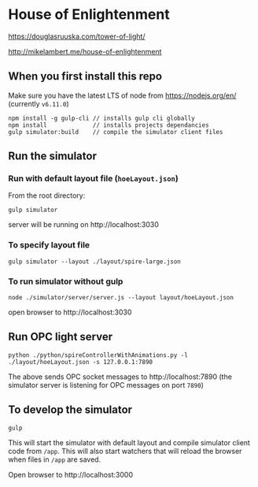 # House of Enlightenment

https://douglasruuska.com/tower-of-light/

http://mikelambert.me/house-of-enlightenment


## When you first install this repo
Make sure you have the latest LTS of node from https://nodejs.org/en/ (currently `v6.11.0`)
```
npm install -g gulp-cli // installs gulp cli globally
npm install             // installs projects dependancies
gulp simulator:build    // compile the simulator client files
```


## Run the simulator
### Run with default layout file (`hoeLayout.json`)
From the root directory:
```
gulp simulator
```

server will be running on http://localhost:3030

### To specify layout file
```
gulp simulator --layout ./layout/spire-large.json
```


### To run simulator without gulp
```
node ./simulator/server/server.js --layout layout/hoeLayout.json
```
open browser to http://localhost:3030


## Run OPC light server
```
python ./python/spireControllerWithAnimations.py -l ./layout/hoeLayout.json -s 127.0.0.1:7890
```
The above sends OPC socket messages to http://localhost:7890 (the simulator server is listening for OPC messages on port `7890`)


## To develop the simulator
```
gulp
```
This will start the simulator with default layout and compile simulator client code from `/app`.  This will also start watchers that will reload the browser when files in `/app` are saved.

Open browser to http://localhost:3000
